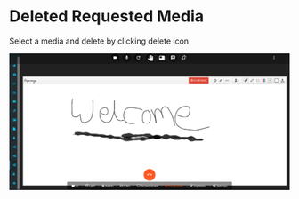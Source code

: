 # Deleted Requested Media

Select a media and delete by clicking delete icon

![](../.gitbook/assets/image%20%2844%29.png)



